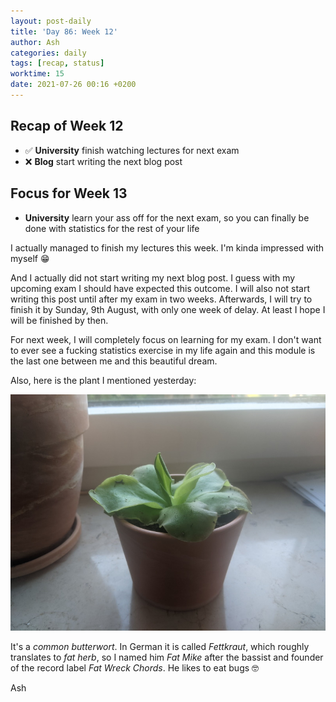 ```yaml
---
layout: post-daily
title: 'Day 86: Week 12'
author: Ash
categories: daily
tags: [recap, status]
worktime: 15
date: 2021-07-26 00:16 +0200
---
```

## Recap of Week 12

- ✅ **University** finish watching lectures for next exam
- ❌ **Blog** start writing the next blog post

## Focus for Week 13

- **University** learn your ass off for the next exam, so you can finally be done with statistics for the rest of your life

I actually managed to finish my lectures this week. I'm kinda impressed with myself 😁

And I actually did not start writing my next blog post. I guess with my upcoming exam I should have expected this outcome. I will also not start writing this post until after my exam in two weeks. Afterwards, I will try to finish it by Sunday, 9th August, with only one week of delay. At least I hope I will be finished by then.

For next week, I will completely focus on learning for my exam. I don't want to ever see a fucking statistics exercise in my life again and this module is the last one between me and this beautiful dream.

Also, here is the plant I mentioned yesterday:

![fat-mike](/assets/res/daily/day-86-fat-mike.jpg)

It's a *common butterwort*. In German it is called *Fettkraut*, which roughly translates to *fat herb*, so I named him *Fat Mike* after the bassist and founder of the record label *Fat Wreck Chords*. He likes to eat bugs 🤓

Ash
